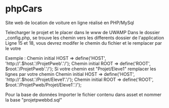 # phpCars
Site web de location de voiture en ligne réalisé en PHP/MySql

Telecharger le projet et le placer dans le www de UWAMP
Dans le dossier _config.php, se trouve les chemin vers les differents dossier de l'application
Ligne 15 et 18, vous devrez modifer le chemin du fichier et le remplacer par le votre

Exemple :
Chemin initial HOST => define('HOST', 'http://'.$host.'/ProjetPweb'.'/');
Chemin initial ROOT => define('ROOT', $root.'/ProjetPweb'.'/');
Si votre chemin est "Projet/Eleve1" remplacer les lignes par votre chemin
Chemin initial HOST => define('HOST', 'http://'.$host.'/Projet/Eleve1'.'/');
Chemin initial ROOT => define('ROOT', $root.'/ProjetPweb/Projet/Eleve1'.'/');


Pour la base de données
Importer le fichier contenu dans asset et nommer la base "projetpwebbd.sql"
